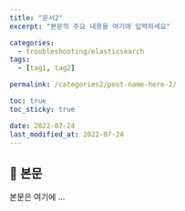 ```yaml
---
title: "문서2"
excerpt: "본문의 주요 내용을 여기에 입력하세요"

categories:
  - troubleshooting/elasticsearch
tags:
  - [tag1, tag2]

permalink: /categories2/post-name-here-2/

toc: true
toc_sticky: true

date: 2022-07-24
last_modified_at: 2022-07-24
---
```


## 🦥 본문

본문은 여기에 ...
